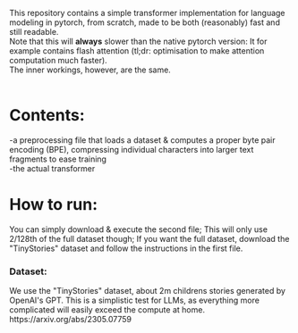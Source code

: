 This repository contains a simple transformer implementation for language modeling in pytorch, from scratch, made to be both (reasonably) fast and still readable.<br/>
Note that this will <b>always</b> slower than the native pytorch version: It for example contains flash attention (tl;dr: optimisation to make attention computation much faster).<br/>
The inner workings, however, are the same.<br/>
<br/>
<h1>Contents:</h1>
-a preprocessing file that loads a dataset & computes a proper byte pair encoding (BPE), compressing individual characters into larger text fragments to ease training<br/>
-the actual transformer
<h1>How to run:</h1>
You can simply download & execute the second file; This will only use 2/128th of the full dataset though; If you want the full dataset, download the "TinyStories" dataset and follow the instructions in the first file.
<h3>Dataset:</h3>
We use the "TinyStories" dataset, about 2m childrens stories generated by OpenAI's GPT. This is a simplistic test for LLMs, as everything more complicated will easily exceed the compute at home.<br/>
https://arxiv.org/abs/2305.07759
